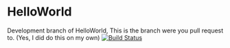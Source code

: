 # HelloWorld
Development branch of HelloWorld, This is the branch were you pull request to.
(Yes, I did do this on my own)
[![Build Status](https://travis-ci.org/TheDoctorsLife/HelloWorld.svg?branch=dev)](https://travis-ci.org/TheDoctorsLife/HelloWorld)